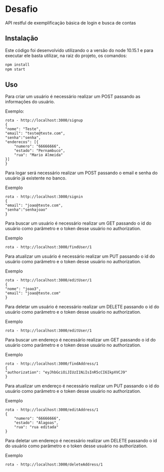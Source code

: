 # Desafio

API restful de exemplificação básica de login e busca de contas

## Instalação

Este código foi desenvolvido utilizando o a versão do node 10.15.1 e para executar ele basta utilizar, na raiz do projeto, os comandos:

```bash
npm install
npm start
```

## Uso

Para criar um usuário é necessário realizar um POST passando as informações do usuário.

Exemplo:

```
rota - http://localhost:3000/signup
{
"nome": "Teste",
"email": "teste@teste.com",
"senha":"senha",
"enderecos": [{
	"numero": "66666666",
	"estado": "Pernambuco",
    "rua": "Mario Almeida"
}]
}
```

Para logar será necessário realizar um POST passando o email e senha do usuário já existente no banco.

Exemplo

```
rota - http://localhost:3000/signin
{
"email": "joao@teste.com",
"senha":"senhajoao"
}
```

Para buscar um usuário é necessário realizar um GET passando o id do usuário como parâmetro e o token desse usuário no authorization.

Exemplo

```
rota - http://localhost:3000/findUser/1
```

Para atualizar um usuário é necessário realizar um PUT passando o id do usuário como parâmetro e o token desse usuário no authorization.

Exemplo

```
rota - http://localhost:3000/editUser/1
{
"nome": "joao3",
"email": "joao@teste.com"
}

```

Para deletar um usuário é necessário realizar um DELETE passando o id do usuário como parâmetro e o token desse usuário no authorization.

Exemplo

```
rota - http://localhost:3000/editUser/1

```

Para buscar um endereço é necessário realizar um GET passando o id do usuário como parâmetro e o token desse usuário no authorization.

Exemplo

```
rota - http://localhost:3000/findAddress/1
{
"authorization": "eyJhbGciOiJIUzI1NiIsInR5cCI6IkpXVCJ9"
}
```

Para atualizar um endereço é necessário realizar um PUT passando o id do usuário como parâmetro e o token desse usuário no authorization.

Exemplo

```
rota - http://localhost:3000/editAddress/1
{
	"numero": "66666666",
	"estado": "Alagoas",
    "rua": "rua editada"
}
```

Para deletar um endereço é necessário realizar um DELETE passando o id do usuário como parâmetro e o token desse usuário no authorization.

Exemplo

```
rota - http://localhost:3000/deleteAddress/1
```
